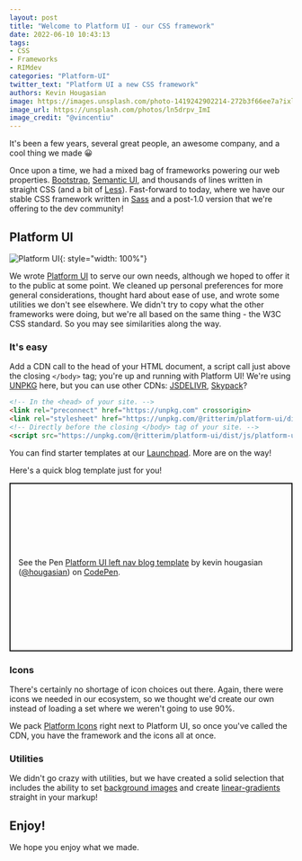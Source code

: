 ```yaml
---
layout: post
title: "Welcome to Platform UI - our CSS framework"
date: 2022-06-10 10:43:13
tags: 
- CSS
- Frameworks
- RIMdev
categories: "Platform-UI"
twitter_text: "Platform UI a new CSS framework"
authors: Kevin Hougasian
image: https://images.unsplash.com/photo-1419242902214-272b3f66ee7a?ixlib=rb-1.2.1&ixid=MnwxMjA3fDB8MHxwaG90by1wYWdlfHx8fGVufDB8fHx8&auto=format&fit=crop&w=2113&q=80
image_url: https://unsplash.com/photos/ln5drpv_ImI
image_credit: "@vincentiu"
---
```

It's been a few years, several great people, an awesome company, and a cool thing we made 😀

Once upon a time, we had a mixed bag of frameworks powering our web properties. [Bootstrap](https://getbootstrap.com/), [Semantic UI](https://semantic-ui.com/), and thousands of lines written in straight CSS (and a bit of [Less](https://lesscss.org/)). Fast-forward to today, where we have our stable CSS framework written in [Sass](https://sass-lang.com/) and a post-1.0 version that we're offering to the dev community! 

## Platform UI

![Platform UI](/images/documentation/new-platform-ui-website.png){: style="width: 100%"}

We wrote [Platform UI](https://platformui.com/) to serve our own needs, although we hoped to offer it to the public at some point. We cleaned up personal preferences for more general considerations, thought hard about ease of use, and wrote some utilities we don't see elsewhere. We didn't try to copy what the other frameworks were doing, but we're all based on the same thing - the W3C CSS standard. So you may see similarities along the way.

### It's easy

Add a CDN call to the head of your HTML document, a script call just above the closing `</body>` tag; you're up and running with Platform UI! We're using [UNPKG](https://unpkg.com/) here, but you can use other CDNs: [JSDELIVR](https://www.jsdelivr.com/), [Skypack](https://www.skypack.dev/)?

```html
<!-- In the <head> of your site. -->
<link rel="preconnect" href="https://unpkg.com" crossorigin>
<link rel="stylesheet" href="https://unpkg.com/@ritterim/platform-ui/dist/platform-ui.min.css" crossorigin>
<!-- Directly before the closing </body> tag of your site. -->
<script src="https://unpkg.com/@ritterim/platform-ui/dist/js/platform-ui.min.js" crossorigin defer></script>
```
You can find starter templates at our [Launchpad](https://platformui.com/launchpad/templates/). More are on the way!

Here's a quick blog template just for you!

<p class="codepen" data-height="300" data-slug-hash="abEjeRO" data-user="hougasian" style="height: 300px; box-sizing: border-box; display: flex; align-items: center; justify-content: center; border: 2px solid; margin: 1em 0; padding: 1em;">
  <span>See the Pen <a href="https://codepen.io/hougasian/pen/abEjeRO">
  Platform UI left nav blog template</a> by kevin hougasian (<a href="https://codepen.io/hougasian">@hougasian</a>)
  on <a href="https://codepen.io">CodePen</a>.</span>
</p>
<script async src="https://cpwebassets.codepen.io/assets/embed/ei.js"></script>

### Icons

There's certainly no shortage of icon choices out there. Again, there were icons we needed in our ecosystem, so we thought we'd create our own instead of loading a set where we weren't going to use 90%. 

We pack [Platform Icons](https://platformui.com/icons/) right next to Platform UI, so once you've called the CDN, you have the framework and the icons all at once. 

### Utilities

We didn't go crazy with utilities, but we have created a solid selection that includes the ability to set [background images](https://platformui.com/docs/utilities/backgrounds/#background) and create [linear-gradients](https://platformui.com/docs/utilities/backgrounds/#gradient) straight in your markup! 

## Enjoy!

We hope you enjoy what we made.
 
